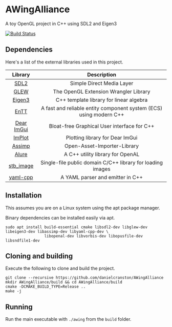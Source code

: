 # AWingAlliance

A toy OpenGL project in C++ using SDL2 and Eigen3

[![Build Status][ci-badge]][ci-url]

## Dependencies

Here's a list of the external libraries used in this project.

| Library      | Description |
| :----------: | :---------: |
| [SDL2](https://github.com/libsdl-org/SDL)      | Simple Direct Media Layer |
| [GLEW](http://glew.sourceforge.net/)           | The OpenGL Extension Wrangler Library |
| [Eigen3](https://gitlab.com/libeigen/eigen)    | C++ template library for linear algebra |
| [EnTT](https://github.com/skypjack/entt)       | A fast and reliable entity component system (ECS) using modern C++ |
| [Dear ImGui](https://github.com/ocornut/imgui) | Bloat-free Graphical User interface for C++ |
| [ImPlot](https://github.com/epezent/implot)    | Plotting library for Dear ImGui |
| [Assimp](https://github.com/assimp/assimp)     | Open-Asset-Importer-Library |
| [Alure](https://github.com/kcat/alure)         | A C++ utility library for OpenAL |
| [stb_image](https://github.com/nothings/stb)   | Single-file public domain C/C++ library for loading images |
| [yaml-cpp](https://github.com/jbeder/yaml-cpp) | A YAML parser and emitter in C++  |


## Installation

This assumes you are on a Linux system using the apt package manager.

Binary dependencies can be installed easily via apt.

```
sudo apt install build-essential cmake libsdl2-dev libglew-dev libeigen3-dev libassimp-dev libyaml-cpp-dev \
                 libopenal-dev libvorbis-dev libopusfile-dev libsndfile1-dev
```

## Cloning and building

Execute the following to clone and build the project.

```
git clone --recursive https://github.com/danielcranston/AWingAlliance
mkdir AWingAlliance/build && cd AWingAlliance/build
cmake -DCMAKE_BUILD_TYPE=Release ..
make -j
```


## Running

Run the main executable with `./awing` from the `build` folder.


[ci-badge]: https://img.shields.io/github/workflow/status/danielcranston/AWingAlliance/CMake/master
[ci-url]: https://github.com/danielcranston/AWingAlliance/actions/workflows/cmake.yml
